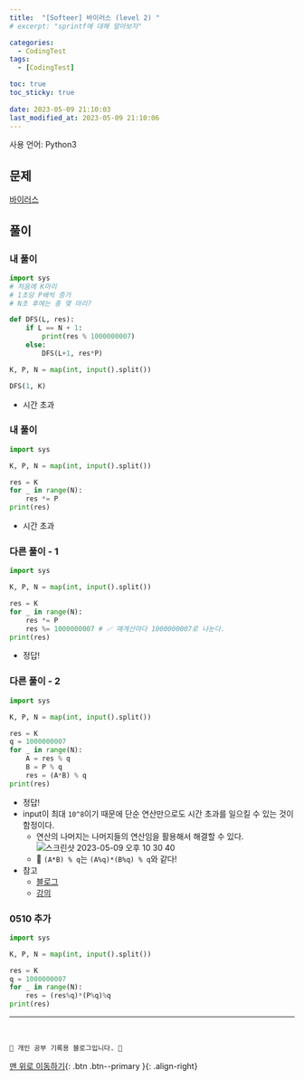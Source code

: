 ```yaml
---
title:  "[Softeer] 바이러스 (level 2) "
# excerpt: "sprintf에 대해 알아보자"

categories:
  - CodingTest
tags:
  - [CodingTest]

toc: true
toc_sticky: true
 
date: 2023-05-09 21:10:03
last_modified_at: 2023-05-09 21:10:06
---
```


사용 언어: Python3

## 문제
[바이러스](https://softeer.ai/practice/info.do?idx=1&eid=407)

## 풀이
### 내 풀이
```py
import sys
# 처음에 K마리
# 1초당 P배씩 증가
# N초 후에는 총 몇 마리?

def DFS(L, res):
    if L == N + 1:
        print(res % 1000000007)
    else:
        DFS(L+1, res*P)

K, P, N = map(int, input().split())

DFS(1, K)
```
- 시간 초과

### 내 풀이
```py
import sys

K, P, N = map(int, input().split())

res = K
for _ in range(N):
    res *= P
print(res)
```
- 시간 초과

### 다른 풀이 - 1
```py
import sys

K, P, N = map(int, input().split())

res = K
for _ in range(N):
    res *= P
    res %= 1000000007 # ✅ 매계산마다 1000000007로 나눈다.
print(res)
```
- 정답!

### 다른 풀이 - 2
```py
import sys

K, P, N = map(int, input().split())

res = K
q = 1000000007
for _ in range(N):
    A = res % q
    B = P % q
    res = (A*B) % q
print(res)
```
- 정답!
- input이 최대 `10^8`이기 때문에 단순 연산만으로도 시간 초과를 일으킬 수 있는 것이 함정이다.
  - 연산의 나머지는 나머지들의 연산임을 활용해서 해결할 수 있다.<br>
  ![스크린샷 2023-05-09 오후 10 30 40](https://github.com/minju412/darkweb-back/assets/59405576/5138fd75-082e-4511-b4f3-fb3d2e1ba55c)
  - 🌟 `(A*B) % q`는 `(A%q)*(B%q) % q`와 같다!
- 참고
  - [블로그](https://jie0025.tistory.com/m/425)
  - [강의](https://softeer.ai/community/view.do?idx=180&cd=edu&pageNo=1)

### 0510 추가
```py
import sys

K, P, N = map(int, input().split())

res = K
q = 1000000007
for _ in range(N):
    res = (res%q)*(P%q)%q
print(res)
```




***
<br>


    💛 개인 공부 기록용 블로그입니다. 👻

[맨 위로 이동하기](#){: .btn .btn--primary }{: .align-right}